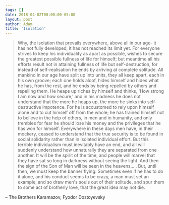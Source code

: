 ```yaml
---
tags: []
date: 2018-04-02T00:00:00-05:00
layout: post
author: Adam
title: 'Isolation'
---
```


> Why, the isolation that prevails everywhere, above all in our age- it has not
> fully developed, it has not reached its limit yet. For everyone strives to
> keep his individuality as apart as possible, wishes to secure the greatest
> possible fullness of life for himself; but meantime all his efforts result not
> in attaining fullness of life but self-destruction, for instead of
> self-realisation he ends by arriving at complete solitude. All mankind in our
> age have split up into units, they all keep apart, each in his own groove;
> each one holds aloof, hides himself and hides what he has, from the rest, and
> he ends by being repelled by others and repelling them. He heaps up riches by
> himself and thinks, 'How strong I am now and how secure,' and in his madness
> he does not understand that the more he heaps up, the more he sinks into
> self-destructive impotence. For he is accustomed to rely upon himself alone
> and to cut himself off from the whole; he has trained himself not to believe
> in the help of others, in men and in humanity, and only trembles for fear he
> should lose his money and the privileges that he has won for himself.
> Everywhere in these days men have, in their mockery, ceased to understand that
> the true security is to be found in social solidarity rather than in isolated
> individual effort. But this terrible individualism must inevitably have an
> end, and all will suddenly understand how unnaturally they are separated from
> one another. It will be the spirit of the time, and people will marvel that
> they have sat so long in darkness without seeing the light. And then the sign
> of the Son of Man will be seen in the heavens… . But, until then, we must keep
> the banner flying. Sometimes even if he has to do it alone, and his conduct
> seems to be crazy, a man must set an example, and so draw men's souls out of
> their solitude, and spur them to some act of brotherly love, that the great
> idea may not die.

– The Brothers Karamazov, Fyodor Dostoyevsky
